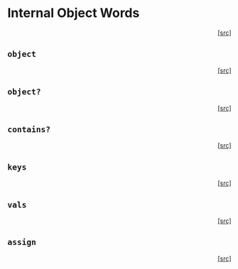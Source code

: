 # Internal Object Words
<div style="text-align: right"><a href="https:/github.com/Hypercubed/f-flat_node/blob/master/src/core/objects.ts#L7">[src]</a></div>

## `object`
<div style="text-align: right"><a href="https:/github.com/Hypercubed/f-flat_node/blob/master/src/core/objects.ts#L23">[src]</a></div>

## `object?`
<div style="text-align: right"><a href="https:/github.com/Hypercubed/f-flat_node/blob/master/src/core/objects.ts#L28">[src]</a></div>

## `contains?`
<div style="text-align: right"><a href="https:/github.com/Hypercubed/f-flat_node/blob/master/src/core/objects.ts#L37">[src]</a></div>

## `keys`
<div style="text-align: right"><a href="https:/github.com/Hypercubed/f-flat_node/blob/master/src/core/objects.ts#L42">[src]</a></div>

## `vals`
<div style="text-align: right"><a href="https:/github.com/Hypercubed/f-flat_node/blob/master/src/core/objects.ts#L47">[src]</a></div>

## `assign`
<div style="text-align: right"><a href="https:/github.com/Hypercubed/f-flat_node/blob/master/src/core/objects.ts#L52">[src]</a></div>
